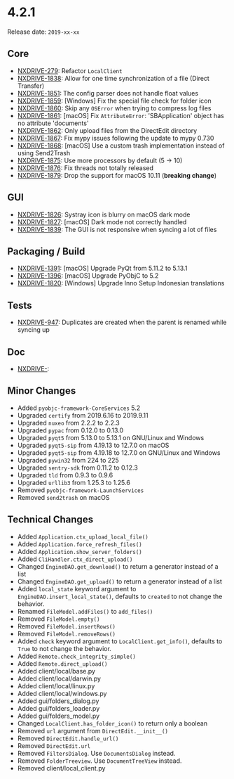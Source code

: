 # 4.2.1

Release date: `2019-xx-xx`

## Core

- [NXDRIVE-279](https://jira.nuxeo.com/browse/NXDRIVE-279): Refactor `LocalClient`
- [NXDRIVE-1838](https://jira.nuxeo.com/browse/NXDRIVE-1838): Allow for one time synchronization of a file (Direct Transfer)
- [NXDRIVE-1851](https://jira.nuxeo.com/browse/NXDRIVE-1851): The config parser does not handle float values
- [NXDRIVE-1859](https://jira.nuxeo.com/browse/NXDRIVE-1859): [Windows] Fix the special file check for folder icon
- [NXDRIVE-1860](https://jira.nuxeo.com/browse/NXDRIVE-1860): Skip any `OSError` when trying to compress log files
- [NXDRIVE-1861](https://jira.nuxeo.com/browse/NXDRIVE-1861): [macOS] Fix `AttributeError`: 'SBApplication' object has no attribute 'documents'
- [NXDRIVE-1862](https://jira.nuxeo.com/browse/NXDRIVE-1862): Only upload files from the DirectEdit directory
- [NXDRIVE-1867](https://jira.nuxeo.com/browse/NXDRIVE-1867): Fix mypy issues following the update to mypy 0.730
- [NXDRIVE-1868](https://jira.nuxeo.com/browse/NXDRIVE-1868): [macOS] Use a custom trash implementation instead of using Send2Trash
- [NXDRIVE-1875](https://jira.nuxeo.com/browse/NXDRIVE-1875): Use more processors by default (5 -> 10)
- [NXDRIVE-1876](https://jira.nuxeo.com/browse/NXDRIVE-1876): Fix threads not totally released
- [NXDRIVE-1879](https://jira.nuxeo.com/browse/NXDRIVE-1879): Drop the support for macOS 10.11 (**breaking change**)

## GUI

- [NXDRIVE-1826](https://jira.nuxeo.com/browse/NXDRIVE-1826): Systray icon is blurry on macOS dark mode
- [NXDRIVE-1827](https://jira.nuxeo.com/browse/NXDRIVE-1827): [macOS] Dark mode not correctly handled
- [NXDRIVE-1839](https://jira.nuxeo.com/browse/NXDRIVE-1839): The GUI is not responsive when syncing a lot of files

## Packaging / Build

- [NXDRIVE-1391](https://jira.nuxeo.com/browse/NXDRIVE-1391): [macOS] Upgrade PyQt from 5.11.2 to 5.13.1
- [NXDRIVE-1396](https://jira.nuxeo.com/browse/NXDRIVE-1396): [macOS] Upgrade PyObjC to 5.2
- [NXDRIVE-1820](https://jira.nuxeo.com/browse/NXDRIVE-1820): [Windows] Upgrade Inno Setup Indonesian translations

## Tests

- [NXDRIVE-947](https://jira.nuxeo.com/browse/NXDRIVE-947): Duplicates are created when the parent is renamed while syncing up

## Doc

- [NXDRIVE-](https://jira.nuxeo.com/browse/NXDRIVE-):

## Minor Changes

- Added `pyobjc-framework-CoreServices` 5.2
- Upgraded `certify` from 2019.6.16 to 2019.9.11
- Upgraded `nuxeo` from 2.2.2 to 2.2.3
- Upgraded `pypac` from 0.12.0 to 0.13.0
- Upgraded `pyqt5` from 5.13.0 to 5.13.1 on GNU/Linux and Windows
- Upgraded `pyqt5-sip` from 4.19.13 to 12.7.0 on macOS
- Upgraded `pyqt5-sip` from 4.19.18 to 12.7.0 on GNU/Linux and Windows
- Upgraded `pywin32` from 224 to 225
- Upgraded `sentry-sdk` from 0.11.2 to 0.12.3
- Upgraded `tld` from 0.9.3 to 0.9.6
- Upgraded `urllib3` from 1.25.3 to 1.25.6
- Removed `pyobjc-framework-LaunchServices`
- Removed `send2trash` on macOS

## Technical Changes

- Added `Application.ctx_upload_local_file()`
- Added `Application.force_refresh_files()`
- Added `Application.show_server_folders()`
- Added `CliHandler.ctx_direct_upload()`
- Changed `EngineDAO.get_download()` to return a generator instead of a list
- Changed `EngineDAO.get_upload()` to return a generator instead of a list
- Added `local_state` keyword argument to `EngineDAO.insert_local_state()`, defaults to `created` to not change the behavior.
- Renamed `FileModel.addFiles()` to `add_files()`
- Removed `FileModel.empty()`
- Removed `FileModel.insertRows()`
- Removed `FileModel.removeRows()`
- Added `check` keyword argument to `LocalClient.get_info()`, defaults to `True` to not change the behavior.
- Added `Remote.check_integrity_simple()`
- Added `Remote.direct_upload()`
- Added client/local/base.py
- Added client/local/darwin.py
- Added client/local/linux.py
- Added client/local/windows.py
- Added gui/folders_dialog.py
- Added gui/folders_loader.py
- Added gui/folders_model.py
- Changed `LocalClient.has_folder_icon()` to return only a boolean
- Removed `url` argument from `DirectEdit.__init__()`
- Removed `DirectEdit.handle_url()`
- Removed `DirectEdit.url`
- Removed `FiltersDialog`. Use `DocumentsDialog` instead.
- Removed `FolderTreeview`. Use `DocumentTreeView` instead.
- Removed client/local_client.py
